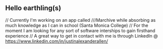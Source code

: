 ## Hello earthling(s)

//  Currently I'm working on an app called ///Marchive while absorbing as much knowledge as I can in school (Santa Monica College)
//  For the moment I am looking for any sort of software interships to gain firsthand experience
//  A great way to get in contact with me is through LinkedIn @ https://www.linkedin.com/in/justinalexanderallen/
